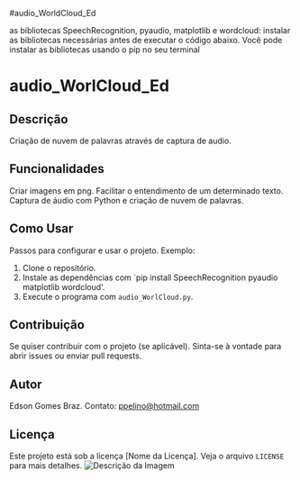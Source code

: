 #audio_WorldCloud_Ed

as bibliotecas SpeechRecognition, pyaudio, matplotlib e wordcloud:
instalar as bibliotecas necessárias antes de executar o código abaixo. Você pode instalar as bibliotecas usando o pip no seu terminal

# audio_WorlCloud_Ed

## Descrição
Criação de nuvem de palavras através de captura de audio.

## Funcionalidades
Criar imagens em png.
Facilitar o entendimento de um determinado texto.
Captura de áudio com Python e criação de nuvem de palavras.

## Como Usar
Passos para configurar e usar o projeto.
Exemplo: 
1. Clone o repositório.
2. Instale as dependências com `pip install SpeechRecognition pyaudio matplotlib wordcloud'.
3. Execute o programa com `audio_WorlCloud.py`.

## Contribuição
Se quiser contribuir com o projeto (se aplicável).
Sinta-se à vontade para abrir issues ou enviar pull requests.

## Autor
Edson Gomes Braz.
Contato: ppelino@hotmail.com

## Licença
Este projeto está sob a licença [Nome da Licença]. Veja o arquivo `LICENSE` para mais detalhes.
![Descrição da Imagem](https://github.com/ppelino/audio_WorldCloud_Ed/blob/main/nuvem_de_palavras_MillorFernandes.png)
